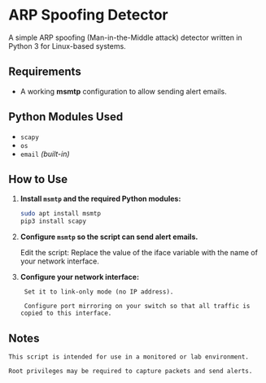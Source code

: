 # ARP Spoofing Detector

A simple ARP spoofing (Man-in-the-Middle attack) detector written in Python 3 for Linux-based systems.

## Requirements

- A working **msmtp** configuration to allow sending alert emails.

## Python Modules Used

- `scapy`  
- `os`  
- `email` *(built-in)*

## How to Use

1. **Install `msmtp` and the required Python modules:**
   ```bash
   sudo apt install msmtp
   pip3 install scapy
   ```
2. **Configure `msmtp` so the script can send alert emails.**

    Edit the script:
    Replace the value of the iface variable with the name of your network interface.

3. **Configure your network interface:**

        Set it to link-only mode (no IP address).

        Configure port mirroring on your switch so that all traffic is copied to this interface.

## Notes

    This script is intended for use in a monitored or lab environment.

    Root privileges may be required to capture packets and send alerts.